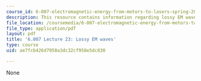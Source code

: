 ```yaml
---
course_id: 6-007-electromagnetic-energy-from-motors-to-lasers-spring-2011
description: This resource contains information regarding lossy EM waves.
file_location: /coursemedia/6-007-electromagnetic-energy-from-motors-to-lasers-spring-2011/ae7fcb426d7958a3dc32cf958e5dc830_MIT6_007S11_lec23.pdf
file_type: application/pdf
layout: pdf
title: '6.007 Lecture 23: Lossy EM waves'
type: course
uid: ae7fcb426d7958a3dc32cf958e5dc830

---
```

None
